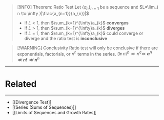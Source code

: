 
> [!INFO] Theorem: Ratio Test
> Let $\{a_{n}\}_{n=1}$ be a sequence and $L=\lim_{ n \to \infty }|\frac{a_{n+1}}{a_{n}}|$
> - If $L<1$, then $\sum_{k=1}^{\infty}a_{k}$ **converges**
> - If $L>1$, then $\sum_{k=1}^{\infty}a_{k}$ **diverges**
> - If $L = 1$, then $\sum_{k=1}^{\infty}a_{k}$ could converge or diverge and the ratio test is **inconclusive**

> [!WARNING] Conclusivity
> Ratio test will only be conclusive if there are exponentials, factorials, or $n^n$ terms in the series.
> $(\ln n)^{p}\ll n^{q}\ll$ ***$a^n\ll n!\ll n^n$***

 ---
# Related
---
- [[Divergence Test]]
- [[Series (Sums of Sequences)]]
- [[Limits of Sequences and Growth Rates]]